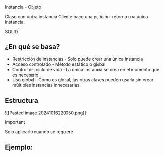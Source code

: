 Instancia - Objeto

Clase con única instancia
Cliente hace una petición. retorna una única instancia.


SOLID

## ¿En qué se basa?

- Restricción de instancias - Solo puede crear una única instancia 
- Acceso controlado - Método estático o global.
- Control del ciclo de vida - La única instancia se crea en el momento que es necesario
- Uso global - Como es global, las otras clases pueden usarla sin crear múltiples instancias innecesarias.
## Estructura
![[Pasted image 20241016220050.png]]

>[!IMPORTANT]
>Solo aplicarlo cuando se requiere

## Ejemplo:

```TS

```
